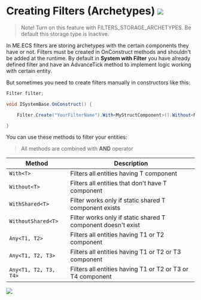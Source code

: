 # Creating Filters (Archetypes) [![](Logo-Tiny.png)](/../../#glossary)

> Note! Turn on this feature with FILTERS_STORAGE_ARCHETYPES. Be default this storage type is inactive.

In ME.ECS filters are storing archetypes with the certain components they have or not.
Filters must be created in OnConstruct methods and shouldn't be added at the runtime.
By default in **System with Filter** you have already defined filter and have an AdvanceTick method to implement logic working with certain entity.

But sometimes you need to create filters manually in constructors like this:
```csharp
Filter filter;

void ISystemBase.OnConstruct() {

    Filter.Create("YourFilterName").With<MyStructComponent>().Without<MyComponent>().Push(ref this.filter);

}
```

You can use these methods to filter your entities:
> All methods are combined with **AND** operator

| Method | Description |
| ----- | ----- |
| ```With<T>``` | Filters all entities having T component |
| ```Without<T>``` | Filters all entities that don't have T component |
| ```WithShared<T>``` | Filter works only if static shared T component exists |
| ```WithoutShared<T>``` | Filter works only if static shared T component doesn't exist |
| ```Any<T1, T2>``` | Filters all entities having T1 or T2 component |
| ```Any<T1, T2, T3>``` | Filters all entities having T1 or T2 or T3 component |
| ```Any<T1, T2, T3, T4>``` | Filters all entities having T1 or T2 or T3 or T4 component |

[![](Footer.png)](/../../#glossary)
